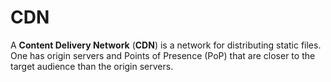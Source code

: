 # CDN

A **Content Delivery Network** (**CDN**) is a network for distributing static
files. One has origin servers and Points of Presence (PoP) that are closer to
the target audience than the origin servers.
